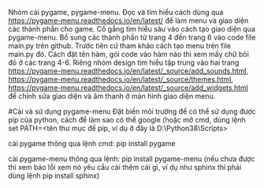 Nhóm cài pygame, pygame-menu. Đọc và tìm hiểu cách dùng qua https://pygame-menu.readthedocs.io/en/latest/ để làm menu và giao diện các thành phần cho game. Cố gắng tìm hiểu sâu vào cách tạo giao diện qua pygame-menu.
Bổ sung các thành phần từ trang 4 đến trang 6 vào code file main.py trên github. Trước tiên cứ tham khảo cách tạo menu trên file main.py đó.
Cách đặt tên hàm, gói code vào hàm nào thì xem mấy chữ bôi đỏ ở các trang 4-6.
Riêng nhóm design tìm hiểu tập trung vào hai trang https://pygame-menu.readthedocs.io/en/latest/_source/add_sounds.html, https://pygame-menu.readthedocs.io/en/latest/_source/themes.html, https://pygame-menu.readthedocs.io/en/latest/_source/add_widgets.html để chỉnh sửa giao diện và âm thanh ở màn hình giao diện menu.

#Cài và sử dụng pygame-menu
Đặt biến môi trường để có thể sử dụng được pip của python, cách để làm sao có thể google
(hoặc mở cmd, dùng lệnh set PATH=<tên thư mục để pip, ví dụ ở đây là D:\Python38\Scripts>

cài pygame thông qua lệnh cmd: 
  pip install pygame
  
cài pygame-menu thông qua lệnh:
  pip install pygame-menu
(nếu chưa được thì xem báo lỗi xem nó yêu cầu cài thêm cái gì, ví dụ như sphinx thì phải dùng lệnh pip install sphinx)


